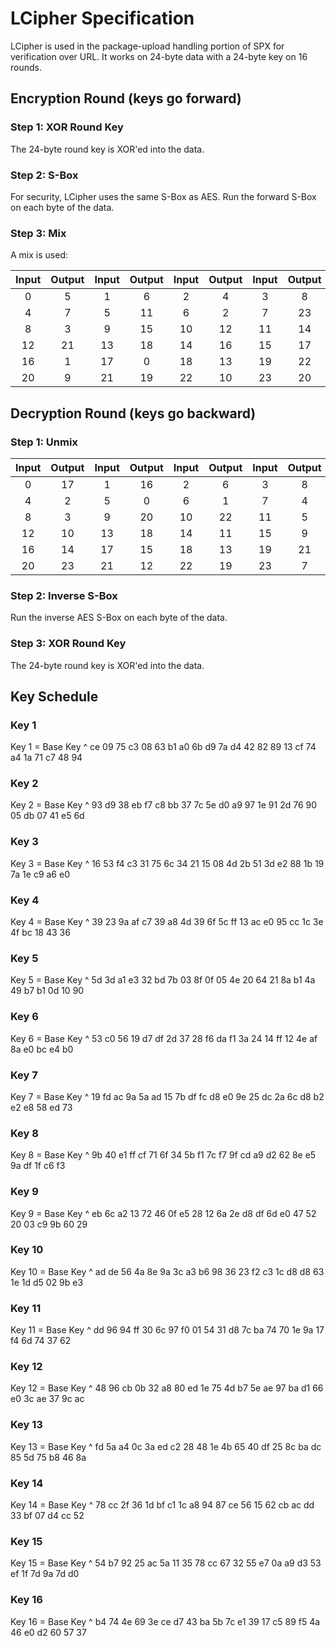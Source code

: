 # LCipher Specification
LCipher is used in the package-upload handling portion of SPX for verification over URL. It works on 24-byte data with a 24-byte key on 16 rounds.
## Encryption Round (keys go forward)
### Step 1: XOR Round Key
The 24-byte round key is XOR'ed into the data.
### Step 2: S-Box
For security, LCipher uses the same S-Box as AES. Run the forward S-Box on each byte of the data.
### Step 3: Mix
A mix is used:

| **Input** | **Output** | **Input** | **Output** | **Input** | **Output** | **Input** | **Output** |
| :-------: | :--------: | :-------: | :--------: | :-------: | :--------: | :-------: | :--------: |
| 0 | 5 | 1 | 6 | 2 | 4 | 3 | 8 |
| 4 | 7 | 5 | 11 | 6 | 2 | 7 | 23 |
| 8 | 3 | 9 | 15 | 10 | 12 | 11 | 14 |
| 12 | 21 | 13 | 18 | 14 | 16 | 15 | 17 |
| 16 | 1 | 17 | 0 | 18 | 13 | 19 | 22 |
| 20 | 9 | 21 | 19 | 22 | 10 | 23 | 20 |

## Decryption Round (keys go backward)
### Step 1: Unmix

| **Input** | **Output** | **Input** | **Output** | **Input** | **Output** | **Input** | **Output** |
| :-------: | :--------: | :-------: | :--------: | :-------: | :--------: | :-------: | :--------: |
| 0 | 17 | 1 | 16 | 2 | 6 | 3 | 8 |
| 4 | 2 | 5 | 0 | 6 | 1 | 7 | 4 |
| 8 | 3 | 9 | 20 | 10 | 22 | 11 | 5 |
| 12 | 10 | 13 | 18 | 14 | 11 | 15 | 9 |
| 16 | 14 | 17 | 15 | 18 | 13 | 19 | 21 |
| 20 | 23 | 21 | 12 | 22 | 19 | 23 | 7 |

### Step 2: Inverse S-Box
Run the inverse AES S-Box on each byte of the data.
### Step 3: XOR Round Key
The 24-byte round key is XOR'ed into the data.
## Key Schedule
### Key 1
Key 1 = Base Key ^ ce 09 75 c3 08 63 b1 a0 6b d9 7a d4 42 82 89 13 cf 74 a4 1a 71 c7 48 94
### Key 2
Key 2 = Base Key ^ 93 d9 38 eb f7 c8 bb 37 7c 5e d0 a9 97 1e 91 2d 76 90 05 db 07 41 e5 6d
### Key 3
Key 3 = Base Key ^ 16 53 f4 c3 31 75 6c 34 21 15 08 4d 2b 51 3d e2 88 1b 19 7a 1e c9 a6 e0
### Key 4
Key 4 = Base Key ^ 39 23 9a af c7 39 a8 4d 39 6f 5c ff 13 ac e0 95 cc 1c 3e 4f bc 18 43 36
### Key 5
Key 5 = Base Key ^ 5d 3d a1 e3 32 bd 7b 03 8f 0f 05 4e 20 64 21 8a b1 4a 49 b7 b1 0d 10 90
### Key 6
Key 6 = Base Key ^ 53 c0 56 19 d7 df 2d 37 28 f6 da f1 3a 24 14 ff 12 4e af 8a e0 bc e4 b0
### Key 7
Key 7 = Base Key ^ 19 fd ac 9a 5a ad 15 7b df fc d8 e0 9e 25 dc 2a 6c d8 b2 e2 e8 58 ed 73
### Key 8
Key 8 = Base Key ^ 9b 40 e1 ff cf 71 6f 34 5b f1 7c f7 9f cd a9 d2 62 8e e5 9a df 1f c6 f3
### Key 9
Key 9 = Base Key ^ eb 6c a2 13 72 46 0f e5 28 12 6a 2e d8 df 6d e0 47 52 20 03 c9 9b 60 29
### Key 10
Key 10 = Base Key ^ ad de 56 4a 8e 9a 3c a3 b6 98 36 23 f2 c3 1c d8 d8 63 1e 1d d5 02 9b e3
### Key 11
Key 11 = Base Key ^ dd 96 94 ff 30 6c 97 f0 01 54 31 d8 7c ba 74 70 1e 9a 17 f4 6d 74 37 62
### Key 12
Key 12 = Base Key ^ 48 96 cb 0b 32 a8 80 ed 1e 75 4d b7 5e ae 97 ba d1 66 e0 3c ae 37 9c ac
### Key 13
Key 13 = Base Key ^ fd 5a a4 0c 3a ed c2 28 48 1e 4b 65 40 df 25 8c ba dc 85 5d 75 b8 46 8a
### Key 14
Key 14 = Base Key ^ 78 cc 2f 36 1d bf c1 1c a8 94 87 ce 56 15 62 cb ac dd 33 bf 07 d4 cc 52
### Key 15
Key 15 = Base Key ^ 54 b7 92 25 ac 5a 11 35 78 cc 67 32 55 e7 0a a9 d3 53 ef 1f 7d 9a 7d d0
### Key 16
Key 16 = Base Key ^ b4 74 4e 69 3e ce d7 43 ba 5b 7c e1 39 17 c5 89 f5 4a 46 e0 d2 60 57 37
